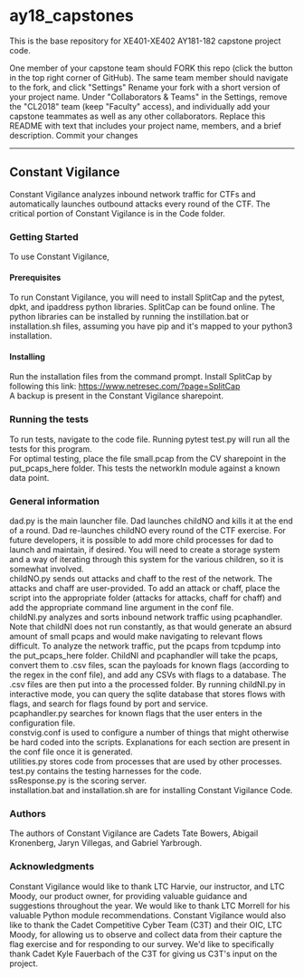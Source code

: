 # ay18_capstones
This is the base repository for XE401-XE402 AY181-182 capstone project code.

One member of your capstone team should FORK this repo (click the button in the top right corner of GitHub).
The same team member should navigate to the fork, and click "Settings"
Rename your fork with a short version of your project name.
Under "Collaborators & Teams" in the Settings, remove the "CL2018" team (keep "Faculty" access), and individually add your capstone teammates as well as any other collaborators.
Replace this README with text that includes your project name, members, and a brief description.
Commit your changes

*************
## Constant Vigilance  
Constant Vigilance analyzes inbound network traffic for CTFs and automatically launches outbound attacks every round of the CTF. The critical portion of Constant Vigilance is in the Code folder.  
### Getting Started  
To use Constant Vigilance,  

#### Prerequisites  
To run Constant Vigilance, you will need to install SplitCap and the pytest, dpkt, and ipaddress python libraries. SplitCap can be found online. The python libraries can be installed by running the instillation.bat or installation.sh files, assuming you have pip and it's mapped to your python3 installation.  

#### Installing  
Run the installation files from the command prompt. Install SplitCap by following this link: https://www.netresec.com/?page=SplitCap  
A backup is present in the Constant Vigilance sharepoint.    

### Running the tests  
To run tests, navigate to the code file. Running pytest test.py will run all the tests for this program.  
For optimal testing, place the file small.pcap from the CV sharepoint in the put_pcaps_here folder. This tests the networkIn module against a known data point.  

### General information  
dad.py is the main launcher file. Dad launches childNO and kills it at the end of a round. Dad re-launches childNO every round of the CTF exercise. For future developers, it is possible to add more child processes for dad to launch and maintain, if desired.  You will need to create a storage system and a way of iterating through this system for the various children, so it is somewhat involved.  
childNO.py sends out attacks and chaff to the rest of the network. The attacks and chaff are user-provided. To add an attack or chaff, place the script into the appropriate folder (attacks for attacks, chaff for chaff) and add the appropriate command line argument in the conf file.  
childNI.py analyzes and sorts inbound network traffic using pcaphandler. Note that childNI does not run constantly, as that would generate an absurd amount of small pcaps and would make navigating to relevant flows difficult. To analyze the network traffic, put the pcaps from tcpdump into the put_pcaps_here folder. ChildNI and pcaphandler will take the pcaps, convert them to .csv files, scan the payloads for known flags (according to the regex in the conf file), and add any CSVs with flags to a database. The .csv files are then put into a the processed folder. By running childNI.py in interactive mode, you can query the sqlite database that stores flows with flags, and search for flags found by port and service.  
pcaphandler.py searches for known flags that the user enters in the configuration file.  
constvig.conf is used to configure a number of things that might otherwise be hard coded into the scripts. Explanations for each section are present in the conf file once it is generated.  
utilities.py stores code from processes that are used by other processes.  
test.py contains the testing harnesses for the code.  
ssResponse.py is the scoring server.  
installation.bat and installation.sh are for installing Constant Vigilance Code.  

### Authors  
The authors of Constant Vigilance are Cadets Tate Bowers, Abigail Kronenberg, Jaryn Villegas, and Gabriel Yarbrough.

### Acknowledgments  
Constant Vigilance would like to thank LTC Harvie, our instructor,  and LTC Moody, our product owner, for providing valuable guidance and suggestions throughout the year. We would like to thank LTC Morrell for his valuable Python module recommendations. Constant Vigilance would also like to thank the Cadet Competitive Cyber Team (C3T) and their OIC, LTC Moody, for allowing us to observe and collect data from their capture the flag exercise and for responding to our survey. We'd like to specifically thank Cadet Kyle Fauerbach of the C3T for giving us C3T's input on the project.
